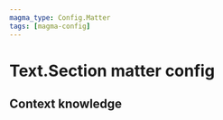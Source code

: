 ```yaml
---
magma_type: Config.Matter
tags: [magma-config]
---
```

# Text.Section matter config

## Context knowledge
